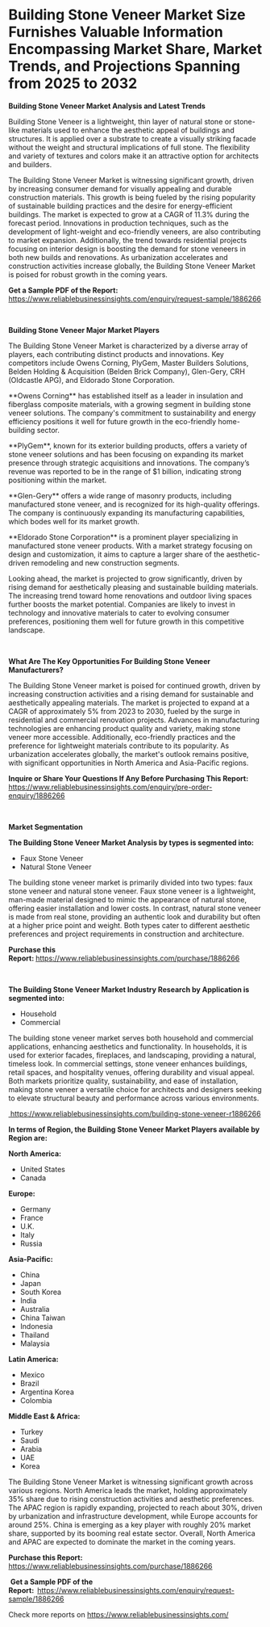 <p><h1>Building Stone Veneer Market Size Furnishes Valuable Information Encompassing Market Share, Market Trends, and Projections Spanning from 2025 to 2032</h1></p><p><strong>Building Stone Veneer Market Analysis and Latest Trends</strong></p>
<p><p>Building Stone Veneer is a lightweight, thin layer of natural stone or stone-like materials used to enhance the aesthetic appeal of buildings and structures. It is applied over a substrate to create a visually striking facade without the weight and structural implications of full stone. The flexibility and variety of textures and colors make it an attractive option for architects and builders.</p><p>The Building Stone Veneer Market is witnessing significant growth, driven by increasing consumer demand for visually appealing and durable construction materials. This growth is being fueled by the rising popularity of sustainable building practices and the desire for energy-efficient buildings. The market is expected to grow at a CAGR of 11.3% during the forecast period. Innovations in production techniques, such as the development of light-weight and eco-friendly veneers, are also contributing to market expansion. Additionally, the trend towards residential projects focusing on interior design is boosting the demand for stone veneers in both new builds and renovations. As urbanization accelerates and construction activities increase globally, the Building Stone Veneer Market is poised for robust growth in the coming years.</p></p>
<p><strong>Get a Sample PDF of the Report:&nbsp;</strong> <a href="https://www.reliablebusinessinsights.com/enquiry/request-sample/1886266?utm_campaign=2446&utm_medium=2&utm_source=Github&utm_content=ia&utm_term=02042025&utm_id=building-stone-veneer">https://www.reliablebusinessinsights.com/enquiry/request-sample/1886266</a></p>
<p>&nbsp;</p>
<p><strong>Building Stone Veneer Major Market Players</strong></p>
<p><p>The Building Stone Veneer Market is characterized by a diverse array of players, each contributing distinct products and innovations. Key competitors include Owens Corning, PlyGem, Master Builders Solutions, Belden Holding & Acquisition (Belden Brick Company), Glen-Gery, CRH (Oldcastle APG), and Eldorado Stone Corporation.</p><p>**Owens Corning** has established itself as a leader in insulation and fiberglass composite materials, with a growing segment in building stone veneer solutions. The company's commitment to sustainability and energy efficiency positions it well for future growth in the eco-friendly home-building sector. </p><p>**PlyGem**, known for its exterior building products, offers a variety of stone veneer solutions and has been focusing on expanding its market presence through strategic acquisitions and innovations. The company’s revenue was reported to be in the range of $1 billion, indicating strong positioning within the market.</p><p>**Glen-Gery** offers a wide range of masonry products, including manufactured stone veneer, and is recognized for its high-quality offerings. The company is continuously expanding its manufacturing capabilities, which bodes well for its market growth.</p><p>**Eldorado Stone Corporation** is a prominent player specializing in manufactured stone veneer products. With a market strategy focusing on design and customization, it aims to capture a larger share of the aesthetic-driven remodeling and new construction segments.</p><p>Looking ahead, the market is projected to grow significantly, driven by rising demand for aesthetically pleasing and sustainable building materials. The increasing trend toward home renovations and outdoor living spaces further boosts the market potential. Companies are likely to invest in technology and innovative materials to cater to evolving consumer preferences, positioning them well for future growth in this competitive landscape.</p></p>
<p>&nbsp;</p>
<p><strong>What Are The Key Opportunities For Building Stone Veneer Manufacturers?</strong></p>
<p><p>The Building Stone Veneer market is poised for continued growth, driven by increasing construction activities and a rising demand for sustainable and aesthetically appealing materials. The market is projected to expand at a CAGR of approximately 5% from 2023 to 2030, fueled by the surge in residential and commercial renovation projects. Advances in manufacturing technologies are enhancing product quality and variety, making stone veneer more accessible. Additionally, eco-friendly practices and the preference for lightweight materials contribute to its popularity. As urbanization accelerates globally, the market's outlook remains positive, with significant opportunities in North America and Asia-Pacific regions.</p></p>
<p><strong>Inquire or Share Your Questions If Any Before Purchasing This Report:</strong> <a href="https://www.reliablebusinessinsights.com/enquiry/pre-order-enquiry/1886266?utm_campaign=2446&utm_medium=2&utm_source=Github&utm_content=ia&utm_term=02042025&utm_id=building-stone-veneer">https://www.reliablebusinessinsights.com/enquiry/pre-order-enquiry/1886266</a></p>
<p>&nbsp;</p>
<p><strong>Market Segmentation</strong></p>
<p><strong>The Building Stone Veneer Market Analysis by types is segmented into:</strong></p>
<p><ul><li>Faux Stone Veneer</li><li>Natural Stone Veneer</li></ul></p>
<p><p>The building stone veneer market is primarily divided into two types: faux stone veneer and natural stone veneer. Faux stone veneer is a lightweight, man-made material designed to mimic the appearance of natural stone, offering easier installation and lower costs. In contrast, natural stone veneer is made from real stone, providing an authentic look and durability but often at a higher price point and weight. Both types cater to different aesthetic preferences and project requirements in construction and architecture.</p></p>
<p><strong>Purchase this Report:&nbsp;</strong><a href="https://www.reliablebusinessinsights.com/purchase/1886266?utm_campaign=2446&utm_medium=2&utm_source=Github&utm_content=ia&utm_term=02042025&utm_id=building-stone-veneer">https://www.reliablebusinessinsights.com/purchase/1886266</a></p>
<p>&nbsp;</p>
<p><strong>The Building Stone Veneer Market Industry Research by Application is segmented into:</strong></p>
<p><ul><li>Household</li><li>Commercial</li></ul></p>
<p><p>The building stone veneer market serves both household and commercial applications, enhancing aesthetics and functionality. In households, it is used for exterior facades, fireplaces, and landscaping, providing a natural, timeless look. In commercial settings, stone veneer enhances buildings, retail spaces, and hospitality venues, offering durability and visual appeal. Both markets prioritize quality, sustainability, and ease of installation, making stone veneer a versatile choice for architects and designers seeking to elevate structural beauty and performance across various environments.</p></p>
<p><a href="https://www.reliablebusinessinsights.com/building-stone-veneer-r1886266?utm_campaign=2446&utm_medium=2&utm_source=Github&utm_content=ia&utm_term=02042025&utm_id=building-stone-veneer">&nbsp;https://www.reliablebusinessinsights.com/building-stone-veneer-r1886266</a></p>
<p><strong>In terms of Region, the Building Stone Veneer Market Players available by Region are:</strong></p>
<p>
    <p> <strong> North America: </strong>
        <ul>
            <li>United States</li>
            <li>Canada</li>
        </ul>
        </p> 
    <p> <strong> Europe: </strong>
        <ul>
            <li>Germany</li>
            <li>France</li>
            <li>U.K.</li>
            <li>Italy</li>
            <li>Russia</li>
        </ul>
        </p> 
    <p> <strong> Asia-Pacific: </strong>
        <ul>
            <li>China</li>
            <li>Japan</li>
            <li>South Korea</li>
            <li>India</li>
            <li>Australia</li>
            <li>China Taiwan</li>
            <li>Indonesia</li>
            <li>Thailand</li>
            <li>Malaysia</li>
        </ul>
        </p> 
    <p> <strong> Latin America: </strong>
        <ul>
            <li>Mexico</li>
            <li>Brazil</li>
            <li>Argentina Korea</li>
            <li>Colombia</li>
        </ul>
        </p> 
    <p> <strong> Middle East & Africa: </strong>
        <ul>
            <li>Turkey</li>
            <li>Saudi</li>
            <li>Arabia</li>
            <li>UAE</li>
            <li>Korea</li>
        </ul>
    </p>
    </p>
<p><p>The Building Stone Veneer Market is witnessing significant growth across various regions. North America leads the market, holding approximately 35% share due to rising construction activities and aesthetic preferences. The APAC region is rapidly expanding, projected to reach about 30%, driven by urbanization and infrastructure development, while Europe accounts for around 25%. China is emerging as a key player with roughly 20% market share, supported by its booming real estate sector. Overall, North America and APAC are expected to dominate the market in the coming years.</p></p>
<p><strong>Purchase this Report: </strong><a href="https://www.reliablebusinessinsights.com/purchase/1886266?utm_campaign=2446&utm_medium=2&utm_source=Github&utm_content=ia&utm_term=02042025&utm_id=building-stone-veneer">https://www.reliablebusinessinsights.com/purchase/1886266</a></p>
<p>&nbsp;<strong>Get a Sample PDF of the Report:&nbsp;&nbsp;</strong><a href="https://www.reliablebusinessinsights.com/enquiry/request-sample/1886266?utm_campaign=2446&utm_medium=2&utm_source=Github&utm_content=ia&utm_term=02042025&utm_id=building-stone-veneer">https://www.reliablebusinessinsights.com/enquiry/request-sample/1886266</a></p>
<p><strong></strong></p>
<p>Check more reports on <a href="https://www.reliablebusinessinsights.com/?utm_campaign=2446&utm_medium=2&utm_source=Github&utm_content=ia&utm_term=02042025&utm_id=building-stone-veneer">https://www.reliablebusinessinsights.com/</a></p>